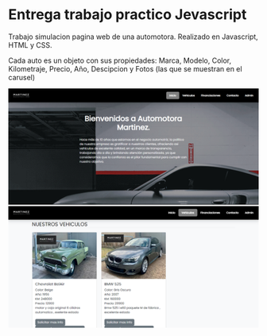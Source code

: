 <!DOCTYPE html>
<html lang="en">
<head>
    <meta charset="UTF-8">
    <meta http-equiv="X-UA-Compatible" content="IE=edge">
    <meta name="viewport" content="width=device-width, initial-scale=1.0">
    <link rel="stylesheet" href="css/style.css" />
    <meta name="description" content="Trabajo entrega curso Javascript - Coderhouse">
    <meta name="keywords" cotent="javascript, html, coderhouse,css,sass" >

</head>
<body>
    <p><h1>Entrega trabajo practico Jevascript</h1></p>
    <p>Trabajo simulacion pagina web de una automotora. Realizado en Javascript, HTML y CSS.</p>
    <p>Cada auto es un objeto con sus propiedades: Marca, Modelo, Color, Kilometraje, Precio, Año, Descipcion y Fotos (las que se muestran en el carusel)</p>
    <img src="img/screenshot.png" alt="Captura de pantalla Principal">
    <img src="img/screenshot1.png" alt="Captura de venta de Autos">
</body>
</html>